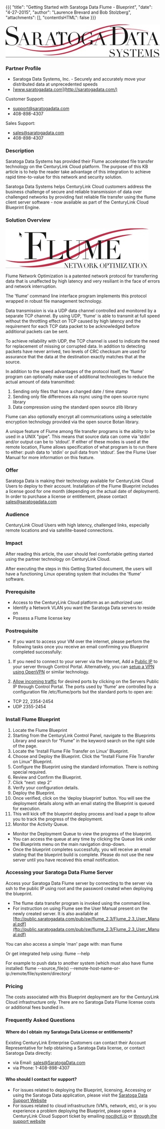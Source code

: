{{{
"title": "Getting Started with Saratoga Data Flume - Blueprint",
"date": "4-27-2015",
"author": "Laurence Brevard and Bob Stolzberg",
"attachments": [],
"contentIsHTML": false
}}}

![Saratoga Data logo](../../images/ecosystem-saratoga-data-logo.png)

### Partner Profile
- Saratoga Data Systems, Inc. - Securely and accurately move your distributed data at unprecedented speeds
- [www.saratogadata.com](http://saratogadata.com/)

Customer Support:
- [support@saratogadata.com](mailto:support@saratogadata.com)
- 408-898-4307

Sales Support:
- [sales@saratogadata.com](mailto:sales@saratogadata.com)
- 408-898-4307

### Description
Saratoga Data Systems has provided their Flume accelerated file transfer technology on the CenturyLink Cloud platform.  The purpose of this KB article is to help the reader take advantage of this integration to achieve rapid time-to-value for this network and security solution.

Saratoga Data Systems helps CenturyLink Cloud customers address the business challenge of secure and reliable transmission of data over challenged networks by providing fast reliable file transfer using the flume client server software - now available as part of the CenturyLink Cloud Blueprint Engine.

### Solution Overview
![Saratoga Data Flume logo](../../images/ecosystem-saratoga-data-flume-logo.png)

Flume Network Optimization is a patented network protocol for transferring data that is unaffected by high latency and very resiliant in the face of errors and network interruption.

The 'flume' command line interface program implements this protocol wrapped in robust file management technology.

Data transmission is via a UDP data channel controlled and monitored by a separate TCP channel. By using UDP, 'flume' is able to transmit at full speed without the throttling effect on TCP caused by high latency and the requirement for each TCP data packet to be acknowledged before additional packets can be sent.

To achieve reliability with UDP, the TCP channel is used to indicate the need for replacement of missing or corrupted data. In addition to detecting packets have never arrived, two levels of CRC checksum are used for assurance that the data at the destination exactly matches that at the source.

In addition to the speed advantages of the protocol itself, the 'flume' program can optionally make use of additional technologies to reduce the actual amount of data transmitted:

1. Sending only files that have a changed date / time stamp
2. Sending only file differences ala rsync using the open source rsync library
3. Data compression using the standard open source zlib library

Flume can also optionally encrypt all communications using a selectable encryption technology provided via the open source Botan library.

A unique feature of Flume among file transfer programs is the ability to be used in a UNIX "pipe". This means that source data can come via 'stdin' and/or output can be to 'stdout'. If either of these modes is used at the remote location, Flume allows specification of what program is to run there to either: push data to 'stdin' or pull data from 'stdout'. See the Flume User Manual for more information on this feature.

### Offer
Saratoga Data is making their technology available for CenturyLink Cloud Users to deploy to their account.  Installation of the Flume Blueprint includes a license good for one month (depending on the actual date of deployment). In order to purchase a license or entitlement, please contact [sales@saratogadata.com](mailto:sales@saratogadata.com)

### Audience
CenturyLink Cloud Users with high latency, challenged links, especially remote locations and via satellite-based connections.

### Impact
After reading this article, the user should feel comfortable getting started using the partner technology on CenturyLink Cloud.

After executing the steps in this Getting Started document, the users will have a functioning Linux operating system that includes the 'flume' software.

### Prerequisite
- Access to the CenturyLink Cloud platform as an authorized user.
- Identify a Network VLAN you want the Saratoga Data servers to reside on
- Possess a Flume license key

### Postrequisite
- If you want to access your VM over the internet, please perform the following tasks once you receive an email confirming you Blueprint completed successfully:

1. If you need to connect to your server via the Internet, Add a [Public IP](../../Network/how-to-add-public-ip-to-virtual-machine.md) to your server through Control Portal. Alternatively, you can [setup a VPN using OpenVPN](../../Network/how-to-configure-client-vpn.md) or similar technology.

2. [Allow incoming traffic](../../Network/how-to-add-public-ip-to-virtual-machine.md) for desired ports by clicking on the Servers Public IP through Control Portal. The ports used by 'flume' are controlled by a configuration file /etc/flume/ports but the standard ports to open are:
* TCP 22, 2354-2454
* UDP 2355-2454


### Install Flume Blueprint
1. Locate the Flume Blueprint
2. Starting from the CenturyLink Control Panel, navigate to the Blueprints Library and search for “Flume” in the keyword search on the right side of the page.
3. Locate the 'Install Flume File Transfer on Linux' Blueprint.
4. Choose and Deploy the Blueprint. Click the “Install Flume File Transfer on Linux” Blueprint.
5. Configure the Blueprint using the standard information.  There is nothing special required.
6. Review and Confirm the Blueprint.
7. Click “next: step 2”
8. Verify your configuration details.
9. Deploy the Blueprint.
10. Once verified, click on the ‘deploy blueprint’ button. You will see the deployment details along with an email stating the Blueprint is queued for execution.
11. This will kick off the blueprint deploy process and load a page to allow you to track the progress of the deployment.
12. Monitor the Activity Queue.
* Monitor the Deployment Queue to view the progress of the blueprint.
* You can access the queue at any time by clicking the Queue link under the Blueprints menu on the main navigation drop-down.
* Once the blueprint completes successfully, you will receive an email stating that the blueprint build is complete. Please do not use the new server until you have received this email notification.

### Accessing your Saratoga Data Flume Server
Access your Saratoga Data Flume server by connecting to the server via ssh to the public IP using root and the password created when deploying the blueprint.

* The flume data transfer program is invoked using the command line.
* For instruction on using Flume see the User Manual present on the newly created server. It is also available at [ftp://public.saratogadata.com/pub/sw/flume_2.3/Flume_2.3_User_Manual.pdf](ftp://public.saratogadata.com/pub/sw/flume_2.3/Flume_2.3_User_Manual.pdf)

You can also access a simple 'man' page with:
man flume

Or get integrated help using:
flume --help

For example to push data to another system (which must also have flume installed:
flume --source_file(s) --remote-host-name-or-ip:/remote/file/system/directory/

### Pricing
The costs associated with this Blueprint deployment are for the CenturyLink Cloud infrastructure only.  There are no Saratoga Data Flume license costs or additional fees bundled in.

### Frequently Asked Questions

#### Where do I obtain my Saratoga Data License or entitlements?
Existing CenturyLink Enterprise Customers can contact their Account Representative for help obtaining a Saratoga Data license, or contact Saratoga Data directly:
- via Email: [sales@SaratogaData.com](mailto:sales@SaratogaData.com)
- via Phone: 1-408-898-4307

#### Who should I contact for support?
* For issues related to deploying the Blueprint, licensing, Accessing or using the Saratoga Data application, please visit the [Saratoga Data Support Website](http://www.SaratogaDataSystems.com/support)
* For issues related to cloud infrastructure (VM’s, network, etc), or is you experience a problem deploying the Blueprint, please open a CenturyLink Cloud Support ticket by emailing [noc@ctl.io](mailto:noc@ctl.io) or [through the support website](https://t3n.zendesk.com/tickets/new)
